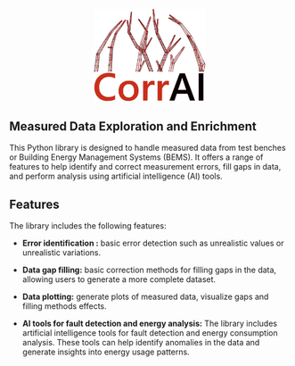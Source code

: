 <p align="center">
  <img src="https://github.com/BuildingEnergySimulationTools/corrai/blob/main/logo_corrai.svg" alt="CorrAI" width="200"/>
</p>


## Measured Data Exploration and Enrichment

This Python library is designed to handle measured data from test benches or Building Energy Management Systems (BEMS). It offers a range of features to help identify and correct measurement errors, fill gaps in data, and perform analysis using artificial intelligence (AI) tools. 

## Features

The library includes the following features:

- **Error identification :** basic error detection such as unrealistic values or unrealistic variations.

- **Data gap filling:**  basic correction methods for filling gaps in the data, allowing users to generate a more complete dataset.

- **Data plotting:** generate plots of measured data, visualize gaps and filling methods effects.

- **AI tools for fault detection and energy analysis:** The library includes artificial intelligence tools for fault detection and energy consumption analysis. These tools can help identify anomalies in the data and generate insights into energy usage patterns.
